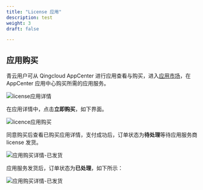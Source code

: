 ```yaml
---
title: "License 应用"
description: test
weight: 3
draft: false

---
```


## 应用购买

青云用户可从 Qingcloud AppCenter 进行应用查看与购买，进入[应用市场](https://appcenter.qingcloud.com/)，在 AppCenter 应用中心购买所需的应用服务。

![license应用详情](/appcenter/market/business-process/_image/appcenter_license_information.png)

在应用详情中，点击**立即购买**，如下界面。

![licence应用购买](/appcenter/market/business-process/_image/license_buy.png)

同意购买后查看已购买应用详情，支付成功后，订单状态为**待处理**等待应用服务商license 发货。

![应用购买详情-已发货](/appcenter/market/business-process/_image/license_order.png)

应用服务发货后，订单状态为**已处理**，如下所示：

![应用购买详情-已发货](/appcenter/market/business-process/_image/license_order2.png)
